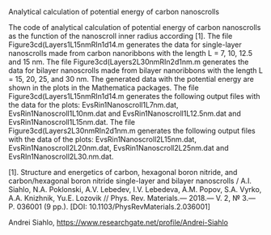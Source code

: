 Analytical calculation of potential energy of carbon nanoscrolls

The code of analytical calculation of potential energy of carbon nanoscrolls as the function of the nanoscroll inner radius according [1]. The file Figure3cd(Layers1L15nmRIn1d14.m generates the data for single-layer nanoscrolls made from carbon nanoribbons with the length L = 7, 10, 12.5 and 15 nm. The file Figure3cd(Layers2L30nmRIn2d1nm.m generates the data for bilayer nanoscrolls made from bilayer nanoribbons with the length L = 15, 20, 25, and 30 nm. The generated data with the potential energy are shown in the plots in the Mathematica packages. The file Figure3cd(Layers1L15nmRIn1d14.m generates the following output files with the data for the plots: EvsRin1Nanoscroll1L7nm.dat, EvsRin1Nanoscroll1L10nm.dat and EvsRin1Nanoscroll1L12.5nm.dat and EvsRin1Nanoscroll1L15nm.dat. The file Figure3cd(Layers2L30nmRIn2d1nm.m generates the following output files with the data of the plots: EvsRin1Nanoscroll2L15nm.dat, EvsRin1Nanoscroll2L20nm.dat, EvsRin1Nanoscroll2L25nm.dat and EvsRIn1Nanoscroll2L30.nm.dat.

[1]. Structure and energetics of carbon, hexagonal boron nitride, and carbon/hexagonal boron nitride single-layer and bilayer nanoscrolls / A.I. Siahlo, N.A. Poklonski, A.V. Lebedev, I.V. Lebedeva, A.M. Popov, S.A. Vyrko, A.A. Knizhnik, Yu.E. Lozovik // Phys. Rev. Materials.— 2018.— V. 2, № 3.— P. 036001 (9 pp.). [DOI: 10.1103/PhysRevMaterials.2.036001]

Andrei Siahlo, https://www.researchgate.net/profile/Andrei-Siahlo
